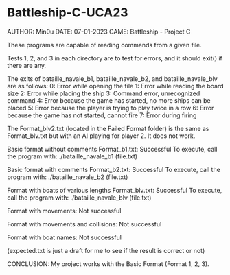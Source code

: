 # Battleship-C-UCA23

AUTHOR: Min0u
DATE: 07-01-2023
GAME: Battleship - Project C

These programs are capable of reading commands from a given file.

Tests 1, 2, and 3 in each directory are to test for errors, and it should exit() if there are any.

The exits of bataille_navale_b1, bataille_navale_b2, and bataille_navale_blv are as follows:
0: Error while opening the file
1: Error while reading the board size
2: Error while placing the ship
3: Command error, unrecognized command
4: Error because the game has started, no more ships can be placed
5: Error because the player is trying to play twice in a row
6: Error because the game has not started, cannot fire
7: Error during firing

The Format_blv2.txt (located in the Failed Format folder) is the same as Format_blv.txt but with an AI playing for player 2. It does not work.

Basic format without comments Format_b1.txt: Successful
To execute, call the program with: ./bataille_navale_b1 (file.txt)

Basic format with comments Format_b2.txt: Successful
To execute, call the program with: ./bataille_navale_b2 (file.txt)

Format with boats of various lengths Format_blv.txt: Successful
To execute, call the program with: ./bataille_navale_blv (file.txt)

Format with movements: Not successful

Format with movements and collisions: Not successful

Format with boat names: Not successful

(expected.txt is just a draft for me to see if the result is correct or not)

CONCLUSION: My project works with the Basic Format (Format 1, 2, 3).
